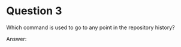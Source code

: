 # Question 3

Which command is used to go to any point in the repository history?

Answer:

```

```
